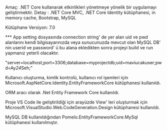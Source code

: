 
Amaç: .NET Core kullanarak etkinlikleri yönetmeye yönelik bir uygulamayı geliştirmektir. Detay : .NET Core MVC, .NET Core Identity kütüphanesi, in memory cache, Bootstrap, MySQL

Kütüphane Versiyon: 7.0

*** App setting dosyasında connection string' de yer alan uid ve pwd alanlarını kendi bilgisayarınızda veya sunucunuzda mevcut olan MySQL DB' nin userid ve password' ü bu alana ekledikten sonra projeyi build ve run yapmanız yeterli olacaktır. 

"server=localhost;port=3306;database=myprojectdb;uid=maviucakuser;pwd=Ay*24*Seh;"

Kullanıcı oluşturma, kimlik kontrolü, kullanıcı rol işemleri için Microsoft.AspNetCore.Identity.EntityFrameworkCore kütüphanesi kullanıldı.

ORM aracı olarak .Net Entity Framework Core kullanıldı.

Proje VS Code ile geliştirildiği için arayüzde View' leri oluşturmak için Microsoft.VisualStudio.Web.CodeGeneration.Design kütüphanesi kullanıldı.

MySQL DB kullanıldığından Pomelo.EntityFrameworkCore.MySql kütüphanesi kullanılmıştır.
